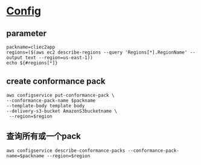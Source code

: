 # [Config](https://awscli.amazonaws.com/v2/documentation/api/latest/reference/configservice/put-conformance-pack.html)

## parameter
```
packname=cliec2app
regions=($(aws ec2 describe-regions --query 'Regions[*].RegionName' --output text --region=us-east-1))
echo ${#regions[*]}
```

## create conformance pack
```
aws configservice put-conformance-pack \
--conformance-pack-name $packname
--template-body template body
--delivery-s3-bucket AmazonS3bucketname \
 --region=$region
```
## 查询所有或一个pack
```
aws configservice describe-conformance-packs --conformance-pack-name=$packname --region=$region
```

